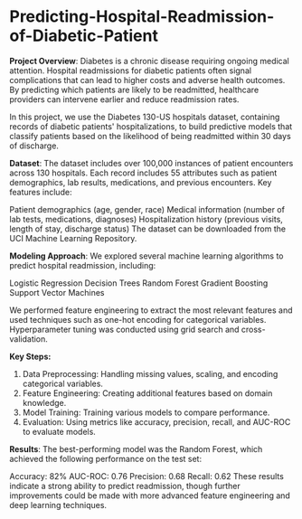 # Predicting-Hospital-Readmission-of-Diabetic-Patient
**Project Overview**: 
Diabetes is a chronic disease requiring ongoing medical attention. Hospital readmissions for diabetic patients often signal complications that can lead to higher costs and adverse health outcomes. By predicting which patients are likely to be readmitted, healthcare providers can intervene earlier and reduce readmission rates.

In this project, we use the Diabetes 130-US hospitals dataset, containing records of diabetic patients' hospitalizations, to build predictive models that classify patients based on the likelihood of being readmitted within 30 days of discharge.

**Dataset**: 
The dataset includes over 100,000 instances of patient encounters across 130 hospitals. Each record includes 55 attributes such as patient demographics, lab results, medications, and previous encounters. Key features include:

Patient demographics (age, gender, race)
Medical information (number of lab tests, medications, diagnoses)
Hospitalization history (previous visits, length of stay, discharge status)
The dataset can be downloaded from the UCI Machine Learning Repository.

**Modeling Approach**: 
We explored several machine learning algorithms to predict hospital readmission, including:

Logistic Regression
Decision Trees
Random Forest
Gradient Boosting
Support Vector Machines

We performed feature engineering to extract the most relevant features and used techniques such as one-hot encoding for categorical variables. Hyperparameter tuning was conducted using grid search and cross-validation.

**Key Steps:**
1. Data Preprocessing: Handling missing values, scaling, and encoding categorical variables.
2. Feature Engineering: Creating additional features based on domain knowledge.
3. Model Training: Training various models to compare performance.
4. Evaluation: Using metrics like accuracy, precision, recall, and AUC-ROC to evaluate models.

**Results**:
The best-performing model was the Random Forest, which achieved the following performance on the test set:

Accuracy: 82%
AUC-ROC: 0.76
Precision: 0.68
Recall: 0.62
These results indicate a strong ability to predict readmission, though further improvements could be made with more advanced feature engineering and deep learning techniques.



